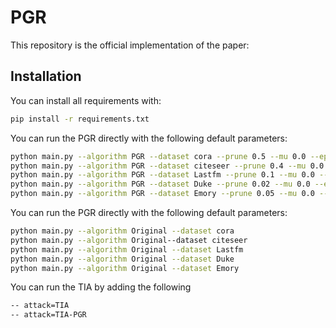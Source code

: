 # PGR


This repository is the official implementation of the paper:



## Installation

You can install all requirements with:
```bash
pip install -r requirements.txt
```


You can run the PGR directly with the following default parameters:

```bash
python main.py --algorithm PGR --dataset cora --prune 0.5 --mu 0.0 --epochs_inner 1 
python main.py --algorithm PGR --dataset citeseer --prune 0.4 --mu 0.0 --epochs_inner 1 
python main.py --algorithm PGR --dataset Lastfm --prune 0.1 --mu 0.0 --epochs_inner 1
python main.py --algorithm PGR --dataset Duke --prune 0.02 --mu 0.0 --epochs_inner 1 
python main.py --algorithm PGR --dataset Emory --prune 0.05 --mu 0.0 --epochs_inner 1 
```
You can run the PGR directly with the following default parameters:

```bash
python main.py --algorithm Original --dataset cora 
python main.py --algorithm Original--dataset citeseer 
python main.py --algorithm Original --dataset Lastfm 
python main.py --algorithm Original --dataset Duke 
python main.py --algorithm Original --dataset Emory  
```

You can run the TIA by adding the following
```bash
-- attack=TIA
-- attack=TIA-PGR